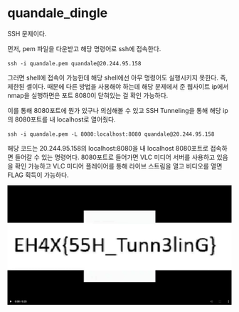 # quandale_dingle

SSH 문제이다.

먼저, pem 파일을 다운받고 해당 명령어로 ssh에 접속한다.

`ssh -i quandale.pem quandale@20.244.95.158`

그러면 shell에 접속이 가능한데 해당 shell에선 아무 명령어도 실행시키지 못한다. 즉, 제한된 셸이다.
때문에 다른 방법을 사용해야 하는데 해당 문제에서 준 웹사이트 ip에서 nmap을 실행하면은 포트 8080이 닫혀있는 걸 확인 가능하다.

이를 통해 8080포트에 뭔가 있구나 의심해볼 수 있고 SSH Tunneling을 통해 해당 ip의 8080포트를 내 localhost로 열어줬다.

`ssh -i quandale.pem -L 8080:localhost:8080 quandale@20.244.95.158`

해당 코드는 20.244.95.158의 localhost:8080을 내 localhost 8080포트로 접속하면 들어갈 수 있는 명령어다.
8080포트로 들어가면 VLC 미디어 서버를 사용하고 있음을 확인 가능하고 VLC 미디어 플레이어를 통해 라이브 스트림을 열고 비디오를 열면 FLAG 획득이 가능하다.

![alt text](image.png)
